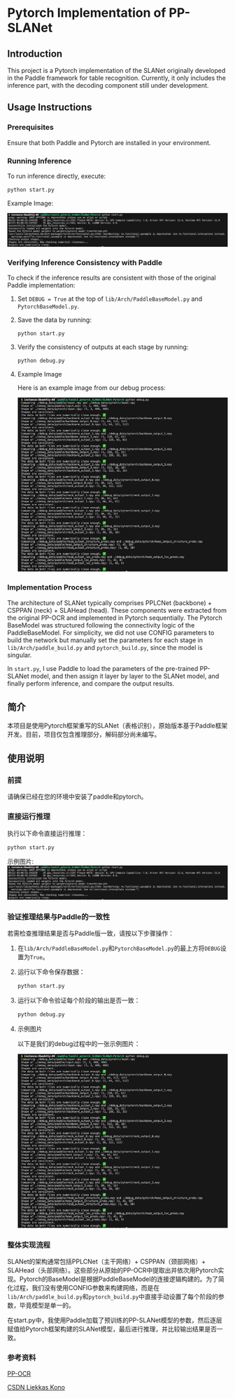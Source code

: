 
# Pytorch Implementation of PP-SLANet

## Introduction
This project is a Pytorch implementation of the SLANet originally developed in the Paddle framework for table recognition. Currently, it only includes the inference part, with the decoding component still under development.

## Usage Instructions

### Prerequisites
Ensure that both Paddle and Pytorch are installed in your environment.

### Running Inference
To run inference directly, execute:
```bash
python start.py
```
Example Image:

![Start Image](./pics/start.png)

### Verifying Inference Consistency with Paddle
To check if the inference results are consistent with those of the original Paddle implementation:
1. Set `DEBUG = True` at the top of `lib/Arch/PaddleBaseModel.py` and `PytorchBaseModel.py`.
2. Save the data by running:
   ```bash
   python start.py
   ```
3. Verify the consistency of outputs at each stage by running:
   ```bash
   python debug.py
   ```
4. Example Image

    Here is an example image from our debug process:

    ![Debug Image](./pics/debug.png)

### Implementation Process
The architecture of SLANet typically comprises PPLCNet (backbone) + CSPPAN (neck) + SLAHead (head). These components were extracted from the original PP-OCR and implemented in Pytorch sequentially. The Pytorch BaseModel was structured following the connectivity logic of the PaddleBaseModel. For simplicity, we did not use CONFIG parameters to build the network but manually set the parameters for each stage in `lib/Arch/paddle_build.py` and `pytorch_build.py`, since the model is singular.

In `start.py`, I use Paddle to load the parameters of the pre-trained PP-SLANet model, and then assign it layer by layer to the SLANet model, and finally perform inference, and compare the output results.

## 简介
本项目是使用Pytorch框架重写的SLANet（表格识别），原始版本基于Paddle框架开发。目前，项目仅包含推理部分，解码部分尚未编写。

## 使用说明

### 前提
请确保已经在您的环境中安装了paddle和pytorch。

### 直接运行推理
执行以下命令直接运行推理：
```bash
python start.py
```
示例图片:
![Start Image](./pics/start.png)

### 验证推理结果与Paddle的一致性
若需检查推理结果是否与Paddle版一致，请按以下步骤操作：
1. 在`lib/Arch/PaddleBaseModel.py`和`PytorchBaseModel.py`的最上方将`DEBUG`设置为`True`。
2. 运行以下命令保存数据：
   ```bash
   python start.py
   ```
3. 运行以下命令验证每个阶段的输出是否一致：
   ```bash
   python debug.py
   ```
4. 示例图片
   
   以下是我们的debug过程中的一张示例图片：
   
   ![Debug Image](./pics/debug.png)

### 整体实现流程
SLANet的架构通常包括PPLCNet（主干网络）+ CSPPAN（颈部网络）+ SLAHead（头部网络）。这些部分从原始的PP-OCR中提取出并依次用Pytorch实现。Pytorch的BaseModel是根据PaddleBaseModel的连接逻辑构建的。为了简化过程，我们没有使用CONFIG参数来构建网络，而是在`lib/Arch/paddle_build.py`和`pytorch_build.py`中直接手动设置了每个阶段的参数，毕竟模型是单一的。

在start.py中，我使用Paddle加载了预训练的PP-SLANet模型的参数，然后逐层赋值给Pytorch框架构建的SLANet模型，最后进行推理，并比较输出结果是否一致。

### 参考资料
[PP-OCR](https://github.com/PaddlePaddle/PaddleOCR)

[CSDN Liekkas Kono](https://blog.csdn.net/shiwanghualuo/article/details/129132206)